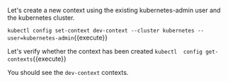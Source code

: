 Let's  create a new context using the existing kubernetes-admin user and the kubernetes cluster.

`kubectl config set-context dev-context --cluster kubernetes --user=kubernetes-admin`{{execute}}

Let's verify whether the context has been created
`kubectl  config get-contexts`{{execute}}

You should see the `dev-context` contexts.



